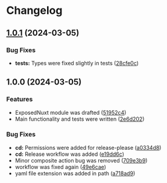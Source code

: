 # Changelog

## [1.0.1](https://github.com/WebSavva/exposed-nuxt/compare/v1.0.0...v1.0.1) (2024-03-05)


### Bug Fixes

* **tests:** Types were fixed slightly in tests ([28cfe0c](https://github.com/WebSavva/exposed-nuxt/commit/28cfe0cfc2f9fe1eff00e22781178ccb297b7d89))

## 1.0.0 (2024-03-05)


### Features

* ExposedNuxt module was drafted ([51952c4](https://github.com/WebSavva/exposed-nuxt/commit/51952c4bf2c6c33ead423634f26c71e54854b0d4))
* Main functionality and tests were written ([2e6d202](https://github.com/WebSavva/exposed-nuxt/commit/2e6d202a0a82a7eb7ca3b5d466d97a2488762dc2))


### Bug Fixes

* **cd:** Permissions were added for release-please ([a0334d8](https://github.com/WebSavva/exposed-nuxt/commit/a0334d899fce19f75b1e6dee35004b4b05ff2c1d))
* **cd:** Release workflow was added ([e19dd6c](https://github.com/WebSavva/exposed-nuxt/commit/e19dd6caf29c94863e63e906a46a4e343a3cb67e))
* Minor composite action bug was removed ([709e3b9](https://github.com/WebSavva/exposed-nuxt/commit/709e3b911415c49ec579c50494680b5aeb8b50e9))
* workflow was fixed again ([49e6cae](https://github.com/WebSavva/exposed-nuxt/commit/49e6caef3e8566941ee3b1b580c54713d14a2c42))
* yaml file extension was added in path ([a718ad9](https://github.com/WebSavva/exposed-nuxt/commit/a718ad9825be139047db21be3e36232b6fbe691b))
